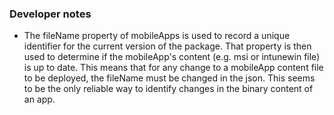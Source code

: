 ### Developer notes

- The fileName property of mobileApps is used to record a unique identifier for the current version of the package. That property is then used to determine if the mobileApp's content  (e.g. msi or intunewin file) is up to date. This means that for any change to a mobileApp content file to be deployed, the fileName must be changed in the json. This seems to be the only reliable way to identify changes in the binary content of an app.